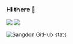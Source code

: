 ### Hi there 👋
<a href="https://dondon-blog.netlify.app" target="_blank"><img src="https://img.shields.io/badge/BLOG-배경색?style=뱃지모양&logo=로고&logoColor=로고색상"/></a>
<a href="https://www.linkedin.com/in/%EC%83%81%EB%8F%88-%EA%B9%80-b89985199/" target="_blank"><img src="https://img.shields.io/badge/SANGDONKIM-배경색?style=뱃지모양&logo=#0A66C2&logoColor=로고색상"/></a>

<!--
**SANGDONKIM/SANGDONKIM** is a ✨ _special_ ✨ repository because its `README.md` (this file) appears on your GitHub profile.

Here are some ideas to get you started:

- 🔭 I’m currently working on ...
- 🌱 I’m currently learning ...
- 👯 I’m looking to collaborate on ...
- 🤔 I’m looking for help with ...
- 💬 Ask me about ...
- 📫 How to reach me: ...
- 😄 Pronouns: ...
- ⚡ Fun fact: ...
-->
![Sangdon GitHub stats](https://github-readme-stats.vercel.app/api?username=SANGDONKIM&show_icons=true&theme=radical)

